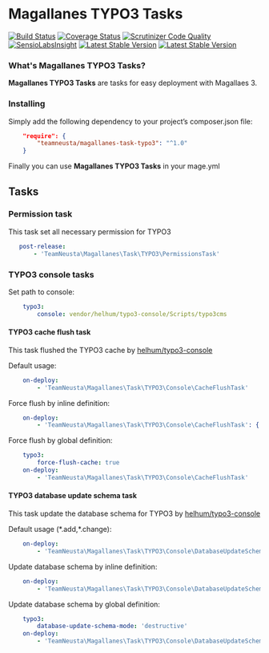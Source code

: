 # Magallanes TYPO3 Tasks #

[![Build Status](https://travis-ci.org/teamneusta/magallanes-task-typo3.svg?branch=master)](https://travis-ci.org/teamneusta/magallanes-task-typo3)
[![Coverage Status](https://coveralls.io/repos/github/teamneusta/magallanes-task-typo3/badge.svg?branch=master)](https://coveralls.io/github/teamneusta/magallanes-task-typo3?branch=master)
[![Scrutinizer Code Quality](https://scrutinizer-ci.com/g/teamneusta/magallanes-task-typo3/badges/quality-score.png?b=master)](https://scrutinizer-ci.com/g/teamneusta/magallanes-task-typo3/?branch=master)
[![SensioLabsInsight](https://insight.sensiolabs.com/projects/92ba9fca-06a2-4e4f-a8f7-75503dcb01b5/mini.png)](https://insight.sensiolabs.com/projects/92ba9fca-06a2-4e4f-a8f7-75503dcb01b5)
[![Latest Stable Version](https://img.shields.io/packagist/v/teamneusta/magallanes-task-typo3.svg?label=stable)](https://packagist.org/packages/teamneusta/magallanes-task-typo3)
[![Latest Stable Version](https://img.shields.io/packagist/l/teamneusta/magallanes-task-typo3.svg?label=stable)](https://packagist.org/packages/teamneusta/magallanes-task-typo3)

### What's Magallanes TYPO3 Tasks? ###

**Magallanes TYPO3 Tasks** are tasks for easy deployment with Magallaes 3.

### Installing ###

Simply add the following dependency to your project’s composer.json file:

```json
    "require": {
        "teamneusta/magallanes-task-typo3": "^1.0"
    }
```
Finally you can use **Magallanes TYPO3 Tasks** in your mage.yml


## Tasks ##

### Permission task ###

This task set all necessary permission for TYPO3

```yaml
   post-release:
       - 'TeamNeusta\Magallanes\Task\TYPO3\PermissionsTask'
```

### TYPO3 console tasks ###

Set path to console:

```yaml
    typo3:
        console: vendor/helhum/typo3-console/Scripts/typo3cms
```

#### TYPO3 cache flush task ####

This task flushed the TYPO3 cache by [helhum/typo3-console](https://github.com/helhum/typo3_console)

Default usage:
```yaml
    on-deploy:
        - 'TeamNeusta\Magallanes\Task\TYPO3\Console\CacheFlushTask'
```

Force flush by inline definition:
```yaml
    on-deploy:
        - 'TeamNeusta\Magallanes\Task\TYPO3\Console\CacheFlushTask': { force-flush-cache: true }
```

Force flush by global definition:
```yaml
    typo3:
        force-flush-cache: true
    on-deploy:
        - 'TeamNeusta\Magallanes\Task\TYPO3\Console\CacheFlushTask'
```

#### TYPO3 database update schema task ####

This task update the database schema for TYPO3 by [helhum/typo3-console](https://github.com/helhum/typo3_console)

Default usage (\*.add,\*.change):
```yaml
    on-deploy:
        - 'TeamNeusta\Magallanes\Task\TYPO3\Console\DatabaseUpdateSchemaTask'
```

Update database schema by inline definition:
```yaml
    on-deploy:
        - 'TeamNeusta\Magallanes\Task\TYPO3\Console\DatabaseUpdateSchemaTask': { database-update-schema-mode: 'destructive' }
```

Update database schema by global definition:
```yaml
    typo3:
        database-update-schema-mode: 'destructive'
    on-deploy:
        - 'TeamNeusta\Magallanes\Task\TYPO3\Console\DatabaseUpdateSchemaTask'
```
